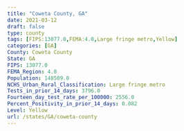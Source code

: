 ```yaml
---
title: "Coweta County, GA"
date: 2021-03-12
draft: false
type: county
tags: [FIPS:13077.0,FEMA:4.0,Large fringe metro,Yellow]
categories: [GA]
County: Coweta County
State: GA
FIPS: 13077.0
FEMA_Region: 4.0
Population: 148509.0
NCHS_Urban_Rural_Classification: Large fringe metro
Tests_in_prior_14_days: 3796.0
Fourteen_day_test_rate_per_100000: 2556.0
Percent_Positivity_in_prior_14_days: 0.082
Level: Yellow
url: /states/GA/coweta-county
---
```



